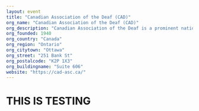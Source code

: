 ```yaml
---
layout: event
title: "Canadian Association of the Deaf (CAD)"
org_name: "Canadian Association of the Deaf (CAD)"
org_description: "Canadian Association of the Deaf is a prominent national organization in Canada that has been championing the rights and interests of the deaf community since its establishment in 1940. CAD is dedicated to advocating for accessible communication, equal opportunities, and the preservation of deaf culture and sign language. Through its advocacy efforts, programs, and partnerships, CAD plays a pivotal role in advancing the well-being and inclusion of deaf and hard-of-hearing individuals across the country"
org_founded: 1940
org_country: "Canada"
org_region: "Ontario"
org_citytown: "Ottawa"
org_street: "251 Bank St"
org_postalcode: "K2P 1X3"
org_buildingname: "Suite 606"
website: "https://cad-asc.ca/"
---
```


# THIS IS TESTING